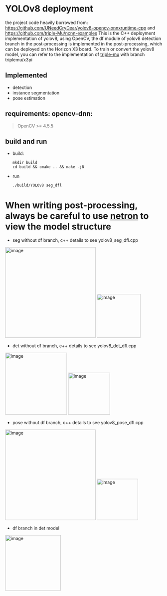 # YOLOv8 deployment
the project code heavily borrowed from: https://github.com/UNeedCryDear/yolov8-opencv-onnxruntime-cpp and https://github.com/triple-Mu/ncnn-examples
This is the C++ deployment implementation of yolov8, using OpenCV, the df module of yolov8 detection branch in the post-processing is implemented in the post-processing, 
which can be deployed on the Horizon X3 board. To train or convert the yolov8 model, you can refer to the implementation of [triple-mu](https://github.com/triple-Mu/yolov8) with branch triplemu/x3pi

## Implemented
* detection
* instance segmentation
* pose estimation
 
## requirements: opencv-dnn:
 > OpenCV >= 4.5.5<br>

## build and run
*  build:
    ```
    mkdir build
    cd build && cmake .. && make -j8
    ```
* run
    ```
    ./build/YOLOv8 seg_dfl
    ```
# When writing post-processing, always be careful to use [netron](https://netron.app/) to view the model structure
* seg without df branch, c++ details to see yolov8_seg_dfl.cpp
<img width="290" alt="image" src="https://github.com/cooparation/yolov8_cpp_opencv/assets/15029439/5785eb4a-6e3e-41df-9c7f-cd92aa1be2ee">
<img width="140" alt="image" src="https://github.com/cooparation/yolov8_cpp_opencv/assets/15029439/7f7c728e-3d93-43b7-9580-4e76736c99b5">

* det without df branch, c++ details to see yolov8_det_dfl.cpp
<img width="198" alt="image" src="https://github.com/cooparation/yolov8_cpp_opencv/assets/15029439/87af4120-2f50-428f-9fd9-62f5e919c44e">
<img width="134" alt="image" src="https://github.com/cooparation/yolov8_cpp_opencv/assets/15029439/d9d1766d-c8b5-4b8b-93f4-466485df9296">

* pose without df branch, c++ details to see yolov8_pose_dfl.cpp
<img width="290" alt="image" src="https://github.com/cooparation/yolov8_cpp_opencv/assets/15029439/7794b6bd-3edc-44af-82e3-6271ba144e89">
<img width="132" alt="image" src="https://github.com/cooparation/yolov8_cpp_opencv/assets/15029439/30918b4a-e838-41cc-b7d5-1c9a7eae9adb">

* df branch in det model
<img width="178" alt="image" src="https://github.com/cooparation/yolov8_cpp_opencv/assets/15029439/0d6e87bb-305e-4c2f-9cf6-f42107a124a5">


